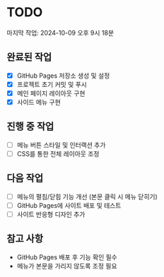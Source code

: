 # TODO
마지막 작업: 2024-10-09 오후 9시 18분
## 완료된 작업
- [x] GitHub Pages 저장소 생성 및 설정
- [x] 프로젝트 초기 커밋 및 푸시
- [x] 메인 페이지 레이아웃 구현
- [x] 사이드 메뉴 구현

## 진행 중 작업
- [ ] 메뉴 버튼 스타일 및 인터랙션 추가
- [ ] CSS를 통한 전체 레이아웃 조정

## 다음 작업
- [ ] 메뉴의 펼침/닫힘 기능 개선 (본문 클릭 시 메뉴 닫히기)
- [ ] GitHub Pages에 사이트 배포 및 테스트
- [ ] 사이트 반응형 디자인 추가

## 참고 사항
- GitHub Pages 배포 후 기능 확인 필수
- 메뉴가 본문을 가리지 않도록 조정 필요

